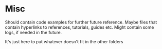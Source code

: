 # Misc

Should contain code examples for further future reference.
Maybe files that contain hyperlinks to references, tutorials, guides etc.
Might contain some logs, if needed in the future.
    
It's just here to put whatever doesn't fit in the other folders
 